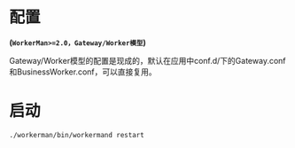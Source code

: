 # 配置
**(```WorkerMan>=2.0，Gateway/Worker模型```)**

Gateway/Worker模型的配置是现成的，默认在应用中conf.d/下的Gateway.conf和BusinessWorker.conf，可以直接复用。

# 启动
```./workerman/bin/workermand restart```
